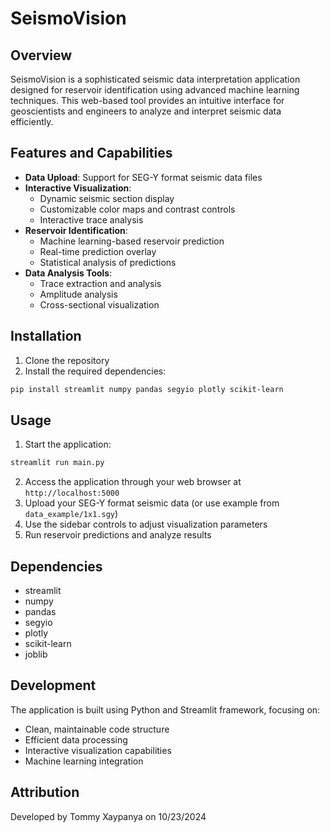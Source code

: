 # SeismoVision

## Overview
SeismoVision is a sophisticated seismic data interpretation application designed for reservoir identification using advanced machine learning techniques. This web-based tool provides an intuitive interface for geoscientists and engineers to analyze and interpret seismic data efficiently.

## Features and Capabilities
- **Data Upload**: Support for SEG-Y format seismic data files
- **Interactive Visualization**: 
  - Dynamic seismic section display
  - Customizable color maps and contrast controls
  - Interactive trace analysis
- **Reservoir Identification**:
  - Machine learning-based reservoir prediction
  - Real-time prediction overlay
  - Statistical analysis of predictions
- **Data Analysis Tools**:
  - Trace extraction and analysis
  - Amplitude analysis
  - Cross-sectional visualization

## Installation
1. Clone the repository
2. Install the required dependencies:
```bash
pip install streamlit numpy pandas segyio plotly scikit-learn
```

## Usage
1. Start the application:
```bash
streamlit run main.py
```
2. Access the application through your web browser at `http://localhost:5000`
3. Upload your SEG-Y format seismic data (or use example from `data_example/1x1.sgy`)
4. Use the sidebar controls to adjust visualization parameters
5. Run reservoir predictions and analyze results

## Dependencies
- streamlit
- numpy
- pandas
- segyio
- plotly
- scikit-learn
- joblib

## Development
The application is built using Python and Streamlit framework, focusing on:
- Clean, maintainable code structure
- Efficient data processing
- Interactive visualization capabilities
- Machine learning integration

## Attribution
Developed by Tommy Xaypanya on 10/23/2024
